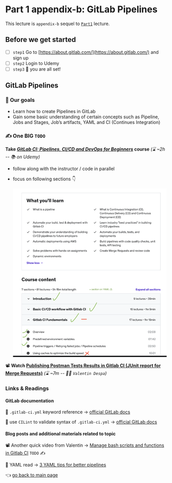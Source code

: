# Part 1 appendix-b: GitLab Pipelines

This lecture is `appendix-b` sequel to [`Part1`](./Part1.md) lecture.

## Before we get started

- [ ]  `step1` Go to [https://about.gitlab.com/](https://about.gitlab.com/) and sign up
- [ ]  `step2` Login to Udemy  
- [ ]  `step3` 🎉 you are all set!

## GitLab Pipelines

### 🎯 Our goals

- Learn how to create Pipelines in GitLab
- Gain some basic understanding of certain concepts such as Pipeline, Jobs and Stages, Job’s artifacts, YAML and CI (Continues Integration)

### ✍️ One BIG `TODO`

**Take [*GitLab CI: Pipelines, CI/CD and DevOps for Beginners*](https://www.udemy.com/course/gitlab-ci-pipelines-ci-cd-and-devops-for-beginners/) course** _(:hourglass: ~2h -- :books: on Udemy)_ 

- follow along with the instructor / code in parallel
- focus on following sections 👇
    
    ![Screenshot 2023-01-01 at 22.04.24.png](./assets/part1/Part1_appendix_b.png)

📽️ **Watch [Publishing Postman Tests Results in Gitlab CI (JUnit report for Merge Requests)](https://www.youtube.com/watch?v=NUjkA27odmI)** _(:hourglass: ~7m -- 👨‍🏫 `Valentin Despa`)_ 

### Links & Readings

#### GitLab documentation 

📌 `.gitlab-ci.yml` keyword reference → [official GitLab docs](https://docs.gitlab.com/ee/ci/yaml/)

📌 use `CILint` to validate syntax of `.gitlab-ci.yml` → [official GitLab docs](https://docs.gitlab.com/ee/ci/lint.html) 

#### Blog posts and additional materials related to topic 

📽️ Another quick video from Valentin → [Manage bash scripts and functions in Gitlab CI](https://www.youtube.com/watch?v=8h4k95Ou9DE) `TODO` ✍️

📗 YAML read → [3 YAML tips for better pipelines](https://about.gitlab.com/blog/2020/10/01/three-yaml-tips-better-pipelines/)

:point_left: [go back to main page](../README.md)